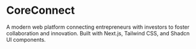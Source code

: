 # CoreConnect
A modern web platform connecting entrepreneurs with investors to foster collaboration and innovation. Built with Next.js, Tailwind CSS, and Shadcn UI components.
